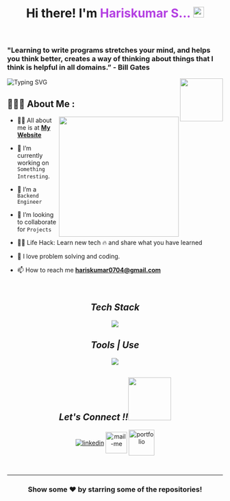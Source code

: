 
<h1 align="center">Hi there! I'm <span style="color: #b440e2"> Hariskumar S... </span><img src="https://media.giphy.com/media/hvRJCLFzcasrR4ia7z/giphy.gif" width="25px"> </h1>
 <br>
 <h3 align="left"> "Learning to write programs stretches your mind, and helps you think better, creates a way of thinking about things that I think is helpful in all domains.” <be>   - Bill Gates</h3>
 
 ![Typing SVG](https://readme-typing-svg.herokuapp.com?font=comfortaa&color=b440e2&size=24&width=500&lines=Currently+Learning+Backend+Development+and+System+Design;Backend+Developer;Nice+to+meet+you...)
 <img  src="https://hariskumars.netlify.app/static/media/output-onlinegiftools.0137dac1.gif" height="100px" align="right" />
  <br>
  
   ## 👨🏻‍💻 About Me :

<img  src="https://akashsurve.web.app/static/media/about.aee0f771fbfc1e7b8fa8.png" height="280px" align="right" />

- 🙋‍♂️ All about me is at **[My Website](https://hariskumars.netlify.app/)**

- 🔭 I’m currently working on `Something Intresting`.

- 🌱 I’m a `Backend Engineer`

- 👯 I’m looking to collaborate for `Projects`

- 👨‍💻 Life Hack: Learn new tech :fire: and share what you have learned 

- 💓 I love problem solving and coding.

- 📫 How to reach me **hariskumar0704@gmail.com**


<br>
<h2 align="center"><i>Tech Stack</i></h2>
<p align="center">
  <a >
    <img src="https://skillicons.dev/icons?i=html,css,js,ts,nodejs,express,redis,mongodb," />
  </a>
</p>


<!-- <img src="" alt="" /> -->
<h2 align="center"><i>Tools | Use</i></h2>
<p align="center">
  <a >
    <img src="https://skillicons.dev/icons?i=bash,codepen,firebase,git,github,netlify,powershell,vscode,postman," />
  </a>
</p>


<h2 align="center"><i>Let's Connect !!<img src="https://raw.githubusercontent.com/ShahriarShafin/ShahriarShafin/main/Assets/handshake.gif" width="100" /></i></h2>

<p align="center">
  <a href="https://www.linkedin.com/in/haris-kumar-80983a249/" target="blank"><img align="center" src="https://skillicons.dev/icons?i=linkedin" alt="linkedin" /></a>
  <a title="hariskumar0704@gmail.com" href="mailto:hariskumar0704@gmail.com" target="blank"><img align="center"  src="https://cdn-icons-png.flaticon.com/128/888/888853.png"  width="50px"   alt="mail-me" /></a>
  <a href="https://hariskumars.netlify.app/" target="_blank"><img align="center" src="https://img.icons8.com/fluency/2x/domain.png"  width="60px" alt="portfolio" /></a>

</p>

<br />
<div align="center">
  

<hr />
<h3 align="center">
 Show some ❤️ by starring some of the repositories!
</h3>
<br>
<h3 align="center"> 

</h3>
